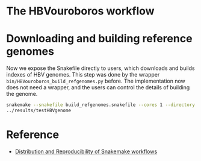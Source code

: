 The HBVouroboros workflow
===

# Downloading and building reference genomes

Now we expose the Snakefile directly to users, which downloads and builds
indexes of HBV genomes. This step was done by the wrapper
`bin/HBVouroboros_build_refgenomes.py` before. The implementation now does not
need a wrapper, and the users can control the details of building the genome.

```bash
snakemake --snakefile build_refgenomes.snakefile --cores 1 --directory
../results/testHBVgenome
```

# Reference

* [Distribution and Reproducibility of Snakemake
  workflows](https://snakemake.readthedocs.io/en/stable/snakefiles/deployment.html)
